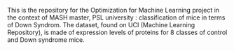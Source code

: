 This is the repository for the Optimization for Machine Learning project in the context of MASH master, PSL university : classification of mice in terms of Down Syndrom. The dataset, found on UCI (Machine Learning Repository), is made of  expression levels of proteins  for 8 classes of control and Down syndrome mice.
